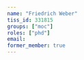 ```yaml
---
name: "Friedrich Weber"
tiss_id: 331815
groups: ["moc"]
roles: ["phd"]
email:
former_member: true
---
```


<!--
Your custom content goes here.
-->
